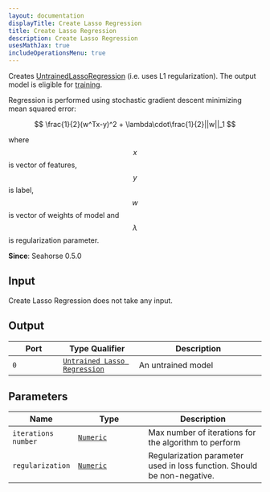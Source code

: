 ```yaml
---
layout: documentation
displayTitle: Create Lasso Regression
title: Create Lasso Regression
description: Create Lasso Regression
usesMathJax: true
includeOperationsMenu: true
---
```


Creates
[UntrainedLassoRegression](../classes/untrained_lasso_regression.html)
(i.e. uses L1 regularization). The output model is eligible for
[training](train_regressor.html).

Regression is performed using stochastic gradient descent
minimizing mean squared error:

$$ \frac{1}{2}(w^Tx-y)^2 + \lambda\cdot\frac{1}{2}||w||_1 $$

where $$ x $$
is vector of features, $$ y $$ is label, $$ w $$ is vector of weights of model
and $$ \lambda $$ is regularization parameter.

**Since**: Seahorse 0.5.0

## Input

Create Lasso Regression does not take any input.

## Output

<table>
  <thead>
    <tr>
      <th style="width:20%">Port</th>
      <th style="width:30%">Type Qualifier</th>
      <th style="width:50%">Description</th>
    </tr>
  </thead>
  <tbody>
    <tr>
      <td>
        <code>0</code>
      </td>
      <td>
        <code><a href="../classes/untrained_lasso_regression.html">Untrained Lasso Regression</a></code>
      </td>
      <td>An untrained model</td>
    </tr>
  </tbody>
</table>

## Parameters

<table class="table">
  <thead>
    <tr>
      <th style="width:20%">Name</th>
      <th style="width:30%">Type</th>
      <th style="width:50%">Description</th>
    </tr>
  </thead>
  <tbody>
    <tr>
      <td><code>iterations number</code></td>
      <td><code><a href="../parameters.html#numeric">Numeric</a></code></td>
      <td>Max number of iterations for the algorithm to perform</td>
    </tr>
    <tr>
      <td><code>regularization</code></td>
      <td><code><a href="../parameters.html#numeric">Numeric</a></code></td>
      <td>Regularization parameter used in loss function. Should be non-negative.
      </td>
    </tr>
  </tbody>
</table>
